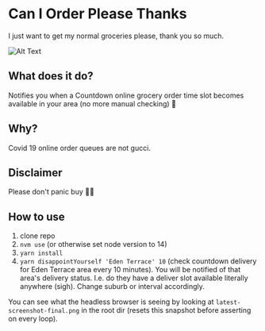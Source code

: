# Can I Order Please Thanks

I just want to get my normal groceries please, thank you so much.

![Alt Text](https://media.giphy.com/media/P1SXkeh3wxZ4Y/giphy.gif)

## What does it do?
Notifies you when a Countdown online grocery order time slot becomes available in your area (no more manual checking) 💅

## Why?
Covid 19 online order queues are not gucci.

## Disclaimer
Please don't panic buy 🤦‍♂️

## How to use

1. clone repo
2. `nvm use` (or otherwise set node version to 14)
3. `yarn install`
4. `yarn disappointYourself 'Eden Terrace' 10` (check countdown delivery for Eden Terrace area every 10 minutes). You will be notified of that area's delivery status. I.e. do they have a deliver slot available literally anywhere (sigh). Change suburb or interval accordingly.

You can see what the headless browser is seeing by looking at `latest-screenshot-final.png` in the root dir (resets this snapshot before asserting on every loop).
